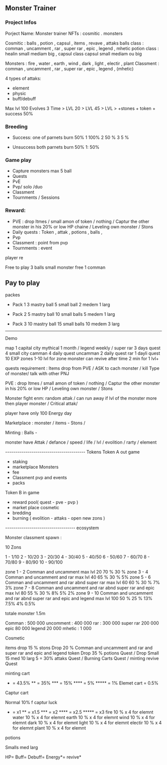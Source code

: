 ## Monster Trainer
### Project Infos

Porject Name: Monster trainer
NFTs : cosmitic . monsters 

Cosmitic :  balls  , potion , capsul , items , revave , attaks
 balls  class : comman , uncamment , rar , super rar , epic , legend , mhetic
 potion class : healin small mediam big  ,  capsul  class capsul small mediam ou big 

Monsters : fire , water , earth , wind , dark , light , electir , plant 
Classment : comman , uncamment , rar , super rar , epic , legend , (mhetic) 

4 types of attaks:
- element 
- physic
- buff/debuff

Max lvl 100
Evolves 3 Time
	> LVL 20 >  LVL 45  > LVL
    > +stones + token  +  success 50%

### Breeding 
- Success:  one of parnets burn 50% 
1 100%
2 50 %
3 5 %

- Unsuccess both parnets burn 50% 
1: 50%



### Game play 
- Capture monsters  max 5 ball 
- Quests
- PvE
- Pvp/ solo /duo
- Classment
- Tournments / Sessions

### Reward: 
- PVE :  drop Itmes / small amon of token / nothing / Captur the other monster in his 20% or low HP chaine / Leveling own monster / Stons
- Daily quests : Token , attak , potions , balls , 
- Pvp
- Classment : point from pvp
- Tournments : event 

                

player re

Free to play
3 balls small
monster free 1 comman

## Pay to play

packes
- Pack 1 
3 mastry ball
5 small ball
2 medem 
1 larg

- Pack 2 
5 mastry ball
10 small balls 
5 medem
1 larg

- Pack 3
10 mastry ball
15 small balls 
10 medem
3 larg

------------


 Demo

map
  1 capital city mythical 1 month / legend weekly  / super rar 3 days quest
  4 small city camman 4 daily quest uncamman 2 daily quest  rar 1 dayli quest
  10 EXP zones 1-10 lvl for zone
monster can revive after time 2 min for 1 lvl+


quests requirement : Items drop from PVE / ASK to cach monster / kill Type of monster/ talk with other PNJ 


PVE : drop Itmes / small amon of token / nothing / Captur the other monster in his 20% or low HP / Leveling own monster / Stons

Monster fight enm: random attak / can run away if lvl of the monster more then player monster / Critical attak/

player have only 100 Energy day 

Marketplace : monster /  items - Stons  /

Minting : Balls - 

monster have Attak / defance / speed / life / lvl / evolition / rarty / element


---------------------------------------- Tokens
Token A out game

- staking
- marketplace Monsters 
- fee
- Classment pvp and events
- packs


Token B in game

- reward pool( quest - pve - pvp )
- market place cosmetic
- bredding
- burning  ( evolition - attaks - open new zons )

----------------------------------- ecosystem


Monster classment spawn : 

10 Zons

1 - 1/10
2 - 10/20
3 - 20/30
4 - 30/40
5 - 40/50
6 - 50/60
7 - 60/70
8 - 70/80
9 - 80/90
10 - 90/100

zone 1 - 2 Comman and uncamment max lvl 20
	     70 %          30 % 
zone 3 - 4 Comman and uncamment and rar max lvl 40
	     65 %         30 %      5%
zone 5 - 6 Comman and uncamment and rar abnd super rar max lvl 60
	     60 %         30 %      7%         3%
zone 7 - 8 Comman and uncamment and rar abnd super rar and epic max lvl 80 
	     55 %         30 %      8%         5%           2%
zone 9 - 10 Comman and uncamment and rar abnd super rar and epic and legend max lvl 100
	     50 %         25 %      13%         7.5%           4%       0.5%

totale monster 1.5m

Comman : 500 000
uncomment : 400 000
rar : 300 000
super rar 200 000 
epic 80 000
legend 20 000
mhetic : 1 000

Cosmetic

items drop 15 %
stons Drop 20 % Comman and uncamment and rar and super rar and epic and legend
token Drop 35 %
potions Quest / Drop Small 15  med 10  larg 5 = 30%
attaks Quest / Burning
Carts Quest /  minting
revive Quest 

minting cart 

* = 43.5%
** = 35%
*** = 15%
**** = 5%
***** = 1%
Elemet cart = 0.5%

Captur cart

Normal 10% f captur luck 
* = x1
** = x1.5
*** = x2
**** = x2.5
***** = x3
fire 10 % x 4 for elemnt 
water 10 % x 4 for elemnt 
earth 10 % x 4 for elemnt 
wind 10 % x 4 for elemnt 
dark 10 % x 4 for elemnt 
light 10 % x 4 for elemnt 
electir 10 % x 4 for elemnt 
plant 10 % x 4 for elemnt 


potions

Smalls
med
larg

HP=
Buff=
Debuff=
Energy*=
revive*